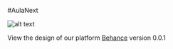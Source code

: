 #AulaNext

![alt text](https://mir-s3-cdn-cf.behance.net/project_modules/max_1200/c300a073089011.5bfdf64a334fc.png)


View the design of our platform [Behance](https://www.behance.net/gallery/73089011/Student-Platform) version 0.0.1

